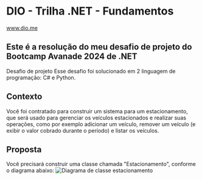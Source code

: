 # DIO - Trilha .NET - Fundamentos
www.dio.me

## Este é a resolução do meu desafio de projeto do Bootcamp Avanade 2024 de .NET

Desafio de projeto
Esse desafio foi solucionado em 2 linguagem de programação: C# e Python.

## Contexto
Você foi contratado para construir um sistema para um estacionamento, que será usado para gerenciar os veículos estacionados e realizar suas operações, como por exemplo adicionar um veículo, remover um veículo (e exibir o valor cobrado durante o período) e listar os veículos.

## Proposta
Você precisará construir uma classe chamada "Estacionamento", conforme o diagrama abaixo:
![Diagrama de classe estacionamento](diagrama_classe_estacionamento.png)

